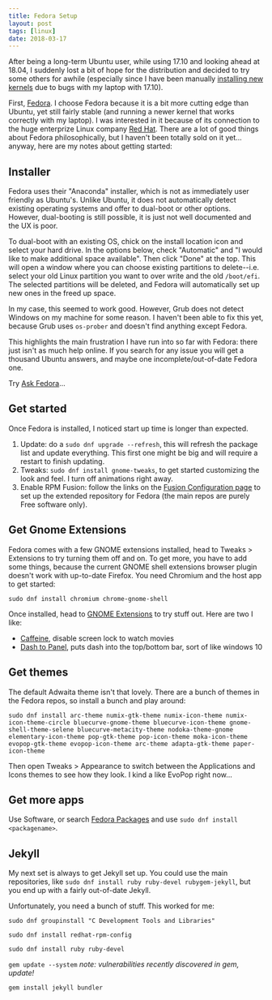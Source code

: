 ```yaml
---
title: Fedora Setup
layout: post
tags: [linux]
date: 2018-03-17
---
```


After being a long-term Ubuntu user, while using 17.10 and looking ahead at 18.04, I suddenly lost a bit of hope for the distribution and decided to try some others for awhile (especially since I have been manually [installing new kernels](https://evanwill.github.io/_drafts/notes/ubuntu-kernel.html) due to bugs with my laptop with 17.10).

First, [Fedora](https://getfedora.org/).
I choose Fedora because it is a bit more cutting edge than Ubuntu, yet still fairly stable (and running a newer kernel that works correctly with my laptop).
I was interested in it because of its connection to the huge enterprize Linux company [Red Hat](https://www.redhat.com/en).
There are a lot of good things about Fedora philosophically, but I haven't been totally sold on it yet... anyway, here are my notes about getting started:

## Installer 

Fedora uses their "Anaconda" installer, which is not as immediately user friendly as Ubuntu's. 
Unlike Ubuntu, it does not automatically detect existing operating systems and offer to dual-boot or other options. 
However, dual-booting is still possible, it is just not well documented and the UX is poor. 

To dual-boot with an existing OS, chick on the install location icon and select your hard drive. 
In the options below, check "Automatic" and "I would like to make additional space available".
Then click "Done" at the top. 
This will open a window where you can choose existing partitions to delete--i.e. select your old Linux partition you want to over write and the old `/boot/efi`. 
The selected partitions will be deleted, and Fedora will automatically set up new ones in the freed up space. 

In my case, this seemed to work good. 
However, Grub does not detect Windows on my machine for some reason.
I haven't been able to fix this yet, because Grub uses `os-prober` and doesn't find anything except Fedora.

This highlights the main frustration I have run into so far with Fedora: there just isn't as much help online. 
If you search for any issue you will get a thousand Ubuntu answers, and maybe one incomplete/out-of-date Fedora one. 

Try [Ask Fedora](https://ask.fedoraproject.org/en/questions/)... 

## Get started

Once Fedora is installed, I noticed start up time is longer than expected. 
 
1. Update: do a `sudo dnf upgrade --refresh`, this will refresh the package list and update everything. This first one might be big and will require a restart to finish updating.
2. Tweaks: `sudo dnf install gnome-tweaks`, to get started customizing the look and feel. I turn off animations right away.
3. Enable RPM Fusion: follow the links on the [Fusion Configuration page](https://rpmfusion.org/Configuration) to set up the extended repository for Fedora (the main repos are purely Free software only).
 
## Get Gnome Extensions 
 
Fedora comes with a few GNOME extensions installed, head to Tweaks > Extensions to try turning them off and on. 
To get more, you have to add some things, because the current GNOME shell extensions browser plugin doesn't work with up-to-date Firefox. 
You need Chromium and the host app to get started:

`sudo dnf install chromium chrome-gnome-shell` 
 
Once installed, head to [GNOME Extensions](https://extensions.gnome.org/) to try stuff out.
Here are two I like:

 - [Caffeine](https://extensions.gnome.org/extension/517/caffeine/), disable screen lock to watch movies
 - [Dash to Panel](https://extensions.gnome.org/extension/1160/dash-to-panel/), puts dash into the top/bottom bar, sort of like windows 10

## Get themes

The default Adwaita theme isn't that lovely. 
There are a bunch of themes in the Fedora repos, so install a bunch and play around:

```
sudo dnf install arc-theme numix-gtk-theme numix-icon-theme numix-icon-theme-circle bluecurve-gnome-theme bluecurve-icon-theme gnome-shell-theme-selene bluecurve-metacity-theme nodoka-theme-gnome elementary-icon-theme pop-gtk-theme pop-icon-theme moka-icon-theme evopop-gtk-theme evopop-icon-theme arc-theme adapta-gtk-theme paper-icon-theme
```

Then open Tweaks > Appearance to switch between the Applications and Icons themes to see how they look. 
I kind a like EvoPop right now... 

## Get more apps

Use Software, or search [Fedora Packages](https://apps.fedoraproject.org/packages/) and use `sudo dnf install <packagename>`.

## Jekyll

My next set is always to get Jekyll set up. 
You could use the main repositories, like `sudo dnf install ruby ruby-devel rubygem-jekyll`, but you end up with a fairly out-of-date Jekyll. 

Unfortunately, you need a bunch of stuff. This worked for me:

`sudo dnf groupinstall "C Development Tools and Libraries"`

`sudo dnf install redhat-rpm-config`

`sudo dnf install ruby ruby-devel`

`gem update --system` *note: vulnerabilities recently discovered in gem, update!*

`gem install jekyll bundler`
